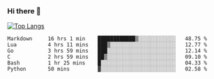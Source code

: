 ### Hi there 👋

<!--
**3Xpl0it3r/3Xpl0it3r** is a ✨ _special_ ✨ repository because its `README.md` (this file) appears on your GitHub profile.

Here are some ideas to get you started:

- 🔭 I’m currently working on ...
- 🌱 I’m currently learning ...
- 👯 I’m looking to collaborate on ...
- 🤔 I’m looking for help with ...
- 💬 Ask me about ...
- 📫 How to reach me: ...
- 😄 Pronouns: ...
- ⚡ Fun fact: ...
-->


[![Top Langs](https://github-readme-stats.vercel.app/api/top-langs/?username=3Xpl0it3r&layout=compact)](https://github.com/3Xpl0it3r/3Xpl0it3r)

<!--START_SECTION:waka-->

```text
Markdown     16 hrs 1 min    ████████████▒░░░░░░░░░░░░   48.75 %
Lua          4 hrs 11 mins   ███▒░░░░░░░░░░░░░░░░░░░░░   12.77 %
Go           3 hrs 59 mins   ███░░░░░░░░░░░░░░░░░░░░░░   12.14 %
C            2 hrs 59 mins   ██▒░░░░░░░░░░░░░░░░░░░░░░   09.10 %
Bash         1 hr 25 mins    █░░░░░░░░░░░░░░░░░░░░░░░░   04.33 %
Python       50 mins         ▓░░░░░░░░░░░░░░░░░░░░░░░░   02.58 %
```

<!--END_SECTION:waka-->
